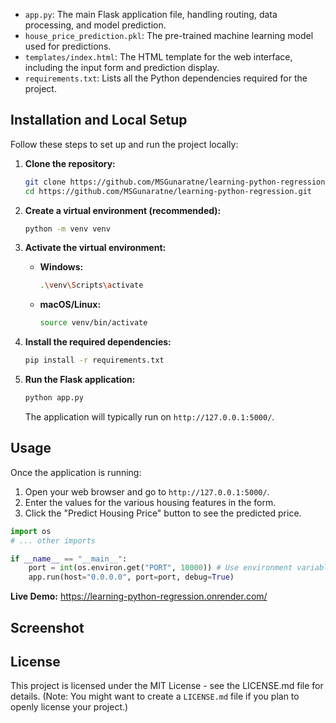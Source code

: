 
- `app.py`: The main Flask application file, handling routing, data processing, and model prediction.
- `house_price_prediction.pkl`: The pre-trained machine learning model used for predictions.
- `templates/index.html`: The HTML template for the web interface, including the input form and prediction display.
- `requirements.txt`: Lists all the Python dependencies required for the project.

## Installation and Local Setup

Follow these steps to set up and run the project locally:

1.  **Clone the repository:**
    ```bash
    git clone https://github.com/MSGunaratne/learning-python-regression.git
    cd https://github.com/MSGunaratne/learning-python-regression.git
    ```

2.  **Create a virtual environment (recommended):**
    ```bash
    python -m venv venv
    ```

3.  **Activate the virtual environment:**
    -   **Windows:**
        ```bash
        .\venv\Scripts\activate
        ```
    -   **macOS/Linux:**
        ```bash
        source venv/bin/activate
        ```

4.  **Install the required dependencies:**
    ```bash
    pip install -r requirements.txt
    ```

5.  **Run the Flask application:**
    ```bash
    python app.py
    ```

    The application will typically run on `http://127.0.0.1:5000/`.

## Usage

Once the application is running:

1.  Open your web browser and go to `http://127.0.0.1:5000/`.
2.  Enter the values for the various housing features in the form.
3.  Click the "Predict Housing Price" button to see the predicted price.



```python
import os
# ... other imports

if __name__ == "__main__":
    port = int(os.environ.get("PORT", 10000)) # Use environment variable PORT or default to 10000
    app.run(host="0.0.0.0", port=port, debug=True)
```

**Live Demo:**
https://learning-python-regression.onrender.com/

## Screenshot



## License

This project is licensed under the MIT License - see the LICENSE.md file for details. (Note: You might want to create a `LICENSE.md` file if you plan to openly license your project.)
